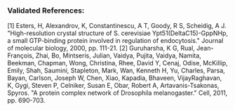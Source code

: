 ### Validated References: 
[1] Esters, H, Alexandrov, K, Constantinescu, A T, Goody, R S, Scheidig, A J. "High-resolution crystal structure of S. cerevisiae Ypt51(DeltaC15)-GppNHp, a small GTP-binding protein involved in regulation of endocytosis." Journal of molecular biology, 2000, pp. 111-21.
[2] Guruharsha, K G, Rual, Jean-François, Zhai, Bo, Mintseris, Julian, Vaidya, Pujita, Vaidya, Namita, Beekman, Chapman, Wong, Christina, Rhee, David Y, Cenaj, Odise, McKillip, Emily, Shah, Saumini, Stapleton, Mark, Wan, Kenneth H, Yu, Charles, Parsa, Bayan, Carlson, Joseph W, Chen, Xiao, Kapadia, Bhaveen, VijayRaghavan, K, Gygi, Steven P, Celniker, Susan E, Obar, Robert A, Artavanis-Tsakonas, Spyros. "A protein complex network of Drosophila melanogaster." Cell, 2011, pp. 690-703.
